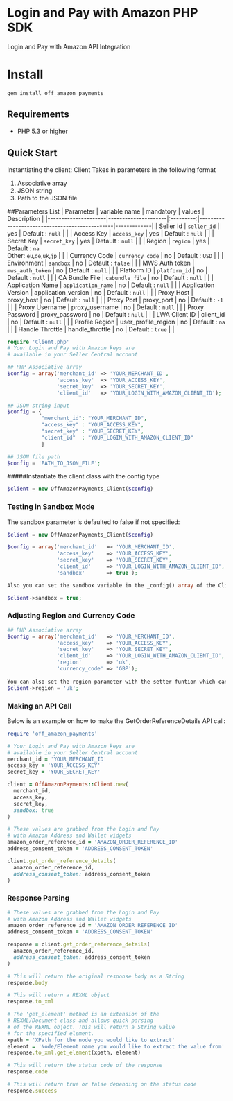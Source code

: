 # Login and Pay with Amazon PHP SDK
Login and Pay with Amazon API Integration

# Install

```
gem install off_amazon_payments
```

## Requirements

* PHP 5.3 or higher

## Quick Start

Instantiating the client:
Client Takes in parameters in the following format

1. Associative array
2. JSON string
3. Path to the JSON file

##Parameters List
| Parameter           | variable name       | mandatory | values                                        | Description |
|---------------------|---------------------|:---------:|-----------------------------------------------|-------------|
| Seller Id           | `seller_id`         |    yes    | Default : `null`                              |             |
| Access Key          | `access_key`        |    yes    | Default : `null`                              |             |
| Secret Key          | `secret_key`        |    yes    | Default : `null`                              |             |
| Region              | `region`            |    yes    | Default : `na` <br>Other: `eu`,`de`,`uk`,`jp` |             |
| Currency Code       | `currency_code`     |     no    | Default : `USD`                               |             |
| Environment         | `sandbox`           |     no    | Default : `false`                             |             |
| MWS Auth token      | `mws_auth_token`    |     no    | Default : `null`                              |             |
| Platform ID         | `platform_id`       |     no    | Default : `null`                              |             |
| CA Bundle File      | `cabundle_file`     |     no    | Default : `null`                              |             |
| Application Name    | `application_name`  |     no    | Default : `null`                              |             |
| Application Version | application_version |     no    | Default : `null`                              |             |
| Proxy Host          | proxy_host          |     no    | Default : `null`                              |             |
| Proxy Port          | proxy_port          |     no    | Default : `-1`                                |             |
| Proxy Username      | proxy_username      |     no    | Default : `null`                              |             |
| Proxy Password      | proxy_password      |     no    | Default : `null`                              |             |
| LWA Client ID       | client_id           |     no    | Default : `null`                              |             |
| Profile Region      | user_profile_region |     no    | Default : `na`                                |             |
| Handle Throttle     | handle_throttle     |     no    | Default : `true`                              |             |

```php
require 'Client.php'
# Your Login and Pay with Amazon keys are
# available in your Seller Central account

## PHP Associative array
$config = array('merchant_id' => 'YOUR_MERCHANT_ID',
                'access_key'  => 'YOUR_ACCESS_KEY',
                'secret_key'  => 'YOUR_SECRET_KEY',
                'client_id'   => 'YOUR_LOGIN_WITH_AMAZON_CLIENT_ID');

## JSON string input
$config = {
           "merchant_id": "YOUR_MERCHANT_ID",
           "access_key" : "YOUR_ACCESS_KEY",
           "secret_key" : "YOUR_SECRET_KEY",
           "client_id"  : "YOUR_LOGIN_WITH_AMAZON_CLIENT_ID"
           }

## JSON file path            
$config = 'PATH_TO_JSON_FILE';
```
#####Instantiate the client class with the config type 

```php
$client = new OffAmazonPayments_Client($config)
```

### Testing in Sandbox Mode

The sandbox parameter is defaulted to false if not specified:
```php
$client = new OffAmazonPayments_Client($config)

$config = array('merchant_id'   => 'YOUR_MERCHANT_ID',
                'access_key'    => 'YOUR_ACCESS_KEY',
                'secret_key'    => 'YOUR_SECRET_KEY',
                'client_id'     => 'YOUR_LOGIN_WITH_AMAZON_CLIENT_ID',
                'sandbox'       => true );

Also you can set the sandbox variable in the _config() array of the Client class by 

$client->sandbox = true;
```
### Adjusting Region and Currency Code

```php
## PHP Associative array
$config = array('merchant_id'   => 'YOUR_MERCHANT_ID',
                'access_key'    => 'YOUR_ACCESS_KEY',
                'secret_key'    => 'YOUR_SECRET_KEY',
                'client_id'     => 'YOUR_LOGIN_WITH_AMAZON_CLIENT_ID',
                'region'        => 'uk',
                'currency_code' => 'GBP');
                
You can also set the region parameter with the setter funtion which can be simply accessed by
$client->region = 'uk';
```

### Making an API Call

Below is an example on how to make the GetOrderReferenceDetails API call:

```ruby
require 'off_amazon_payments'

# Your Login and Pay with Amazon keys are
# available in your Seller Central account
merchant_id = 'YOUR_MERCHANT_ID'
access_key = 'YOUR_ACCESS_KEY'
secret_key = 'YOUR_SECRET_KEY'

client = OffAmazonPayments::Client.new(
  merchant_id,
  access_key,
  secret_key,
  sandbox: true
)

# These values are grabbed from the Login and Pay
# with Amazon Address and Wallet widgets
amazon_order_reference_id = 'AMAZON_ORDER_REFERENCE_ID'
address_consent_token = 'ADDRESS_CONSENT_TOKEN'

client.get_order_reference_details(
  amazon_order_reference_id,
  address_consent_token: address_consent_token
)

```

### Response Parsing

```ruby
# These values are grabbed from the Login and Pay
# with Amazon Address and Wallet widgets
amazon_order_reference_id = 'AMAZON_ORDER_REFERENCE_ID'
address_consent_token = 'ADDRESS_CONSENT_TOKEN'

response = client.get_order_reference_details(
  amazon_order_reference_id,
  address_consent_token: address_consent_token
)

# This will return the original response body as a String
response.body

# This will return a REXML object
response.to_xml

# The 'get_element' method is an extension of the
# REXML/Document class and allows quick parsing
# of the REXML object. This will return a String value
# for the specified element.
xpath = 'XPath for the node you would like to extract'
element = 'Node/Element name you would like to extract the value from'
response.to_xml.get_element(xpath, element)

# This will return the status code of the response
response.code

# This will return true or false depending on the status code
response.success
```

